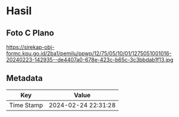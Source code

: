 # Hasil

## Foto C Plano

https://sirekap-obj-formc.kpu.go.id/2ba1/pemilu/ppwp/12/75/05/10/01/1275051001016-20240223-142935--de4407a0-678e-423c-b65c-3c3bbdab1f13.jpg


## Metadata

| Key        | Value               |
| ---------- | ------------------- |
| Time Stamp | 2024-02-24 22:31:28 |



